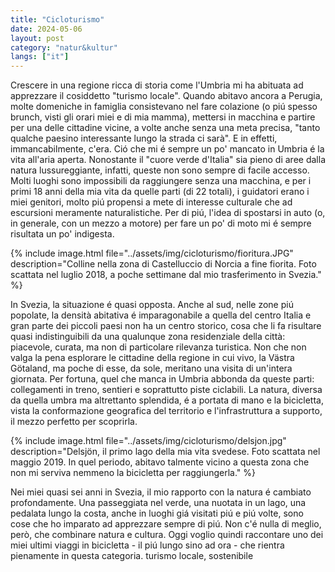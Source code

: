 ```yaml
---
title: "Cicloturismo"
date: 2024-05-06
layout: post
category: "natur&kultur"
langs: ["it"]
---
```



Crescere in una regione ricca di storia come l'Umbria mi ha abituata ad apprezzare il cosiddetto "turismo locale".
Quando abitavo ancora a Perugia, molte domeniche in famiglia consistevano nel fare colazione (o piú spesso brunch, visti gli orari miei e di mia mamma), mettersi in macchina e partire per una delle cittadine vicine, a volte anche senza una meta precisa, "tanto qualche paesino interessante lungo la strada ci sarà". 
E in effetti, immancabilmente, c'era.
Ció che mi é sempre un po' mancato in Umbria é la vita all'aria aperta. 
Nonostante il "cuore verde d'Italia" sia pieno di aree dalla natura lussureggiante, infatti, queste non sono sempre di facile accesso. 
Molti luoghi sono impossibili da raggiungere senza una macchina, e per i primi 18 anni della mia vita da quelle parti (di 22 totali), i guidatori erano i miei genitori, molto piú propensi a mete di interesse culturale che ad escursioni meramente naturalistiche.
Per di piú, l'idea di spostarsi in auto (o, in generale, con un mezzo a motore) per fare un po' di moto mi é sempre risultata un po' indigesta.

{% include image.html file="../assets/img/cicloturismo/fioritura.JPG" description="Colline nella zona di Castelluccio di Norcia a fine fiorita. Foto scattata nel luglio 2018, a poche settimane dal mio trasferimento in Svezia." %}

In Svezia, la situazione é quasi opposta. 
Anche al sud, nelle zone piú popolate, la densità abitativa é imparagonabile a quella del centro Italia e gran parte dei piccoli paesi non ha un centro storico, cosa che li fa risultare quasi indistinguibili da una qualunque zona residenziale della città: piacevole, curata, ma non di particolare rilevanza turistica.
Non che non valga la pena esplorare le cittadine della regione in cui vivo, la Västra Götaland, ma poche di esse, da sole, meritano una visita di un'intera giornata.
Per fortuna, quel che manca in Umbria abbonda da queste parti: collegamenti in treno, sentieri e soprattutto piste ciclabili.
La natura, diversa da quella umbra ma altrettanto splendida, é a portata di mano e la bicicletta, vista la conformazione geografica del territorio e l'infrastruttura a supporto, il mezzo perfetto per scoprirla.

{% include image.html file="../assets/img/cicloturismo/delsjon.jpg" description="Delsjön, il primo lago della mia vita svedese. Foto scattata nel maggio 2019. In quel periodo, abitavo talmente vicino a questa zona che non mi serviva nemmeno la bicicletta per raggiungerla." %}

Nei miei quasi sei anni in Svezia, il mio rapporto con la natura é cambiato profondamente. 
Una passeggiata nel verde, una nuotata in un lago, una pedalata lungo la costa, anche in luoghi giá visitati piú e piú volte, sono cose che ho imparato ad apprezzare sempre di piú.
Non c'é nulla di meglio, però, che combinare natura e cultura.
Oggi voglio quindi raccontare uno dei miei ultimi viaggi in bicicletta - il piú lungo sino ad ora - che rientra pienamente in questa categoria. turismo locale, sostenibile